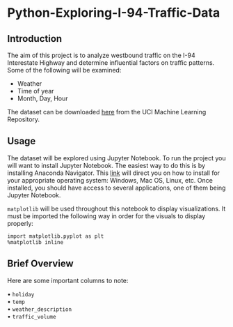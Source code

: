 # Python-Exploring-I-94-Traffic-Data

## Introduction

The aim of this project is to analyze westbound traffic on the I-94 Interestate Highway and determine influential factors on traffic patterns. Some of the following will be examined:

* Weather
* Time of year
* Month, Day, Hour

The dataset can be downloaded [here](https://archive.ics.uci.edu/ml/datasets/Metro+Interstate+Traffic+Volume) from the UCI Machine Learning Repository.

## Usage

The dataset will be explored using Jupyter Notebook. To run the project you will want to install Jupyter Notebook. The easiest way to do this is by installing Anaconda Navigator. This [link](https://docs.anaconda.com/free/anaconda/install/index.html) will direct you on how to install for your appropriate operating system: Windows, Mac OS, Linux, etc. Once installed, you should have access to several applications, one of them being Jupyter Notebook.

`matplotlib` will be used throughout this notebook to display visualizations. It must be imported the following way in order for the visuals to display properly:

`import matplotlib.pyplot as plt`<br>
`%matplotlib inline`

## Brief Overview

Here are some important columns to note:

• `holiday`<br>
• `temp`<br>
• `weather_description`<br>
• `traffic_volume`<br>
